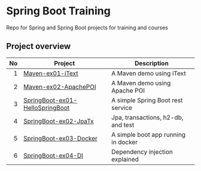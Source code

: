 # Spring Boot Training
Repo for Spring and Spring Boot projects for training and courses

## Project overview

| No     | Project                                                            | Description                         |
| ------:| ------------------------------------------------------------------ | ----------------------------------- |
| 1      | [Maven-ex01-iText](Maven-ex01-iText)                               | A Maven demo using iText            |
| 2      | [Maven-ex02-ApachePOI](Maven-ex02-ApachePOI)                       | A Maven demo using Apache POI       |
| 3      | [SpringBoot-ex01-HelloSpringBoot](SpringBoot-ex01-HelloSpringBoot) | A simple Spring Boot rest service   |
| 4      | [SpringBoot-ex02-JpaTx](SpringBoot-ex02-JpaTx)                     | Jpa, transactions, h2-db, and test  |
| 5      | [SpringBoot-ex03-Docker](SpringBoot-ex03-Docker)                   | A simple boot app running in docker |
| 6      | [SpringBoot-ex04-DI](SpringBoot-ex04-DI)                           | Dependency injection explained      |




